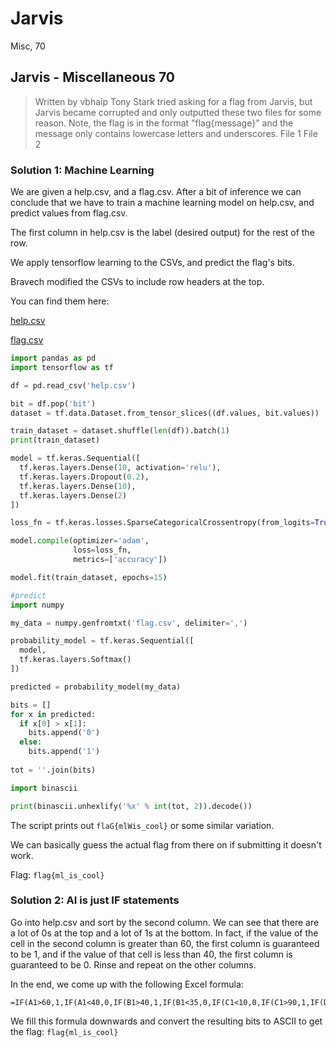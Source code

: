 # Jarvis
Misc, 70

## Jarvis - Miscellaneous 70
>  Written by vbhaip
>  Tony Stark tried asking for a flag from Jarvis, but Jarvis became corrupted and only outputted these two files for some reason. Note, the flag is in the format "flag{message}" and the message only contains lowercase letters and underscores.
>  File 1 File 2

### Solution 1: Machine Learning

We are given a help.csv, and a flag.csv. After a bit of inference we can conclude that we have to train a machine learning model on help.csv, and predict values from flag.csv.

The first column in help.csv is the label (desired output) for the rest of the row.

We apply tensorflow learning to the CSVs, and predict the flag's bits.

Bravech modified the CSVs to include row headers at the top.

You can find them here:

[help.csv](https://pastebin.com/raw/Ay8x3K05)

[flag.csv](https://pastebin.com/raw/SjkZHArF)

```python
import pandas as pd
import tensorflow as tf

df = pd.read_csv('help.csv')

bit = df.pop('bit')
dataset = tf.data.Dataset.from_tensor_slices((df.values, bit.values))

train_dataset = dataset.shuffle(len(df)).batch(1)
print(train_dataset)

model = tf.keras.Sequential([
  tf.keras.layers.Dense(10, activation='relu'),
  tf.keras.layers.Dropout(0.2),
  tf.keras.layers.Dense(10),
  tf.keras.layers.Dense(2)
])

loss_fn = tf.keras.losses.SparseCategoricalCrossentropy(from_logits=True)

model.compile(optimizer='adam',
              loss=loss_fn,
              metrics=['accuracy'])

model.fit(train_dataset, epochs=15)

#predict
import numpy

my_data = numpy.genfromtxt('flag.csv', delimiter=',')

probability_model = tf.keras.Sequential([
  model,
  tf.keras.layers.Softmax()
])

predicted = probability_model(my_data)

bits = []
for x in predicted:
  if x[0] > x[1]:
    bits.append('0')
  else:
    bits.append('1')
    
tot = ''.join(bits)

import binascii

print(binascii.unhexlify('%x' % int(tot, 2)).decode())
```

The script prints out `flaG{mlWis_cool}` or some similar variation.

We can basically guess the actual flag from there on if submitting it doesn't work.

Flag: `flag{ml_is_cool}`

### Solution 2: AI is just IF statements
Go into help.csv and sort by the second column. We can see that there are a lot of 0s at the top and a lot of 1s at the bottom. In fact, if the value of the cell in the second column is greater than 60, the first column is guaranteed to be 1, and if the value of that cell is less than 40, the first column is guaranteed to be 0. Rinse and repeat on the other columns.

In the end, we come up with the following Excel formula:
```excel
=IF(A1>60,1,IF(A1<40,0,IF(B1>40,1,IF(B1<35,0,IF(C1<10,0,IF(C1>90,1,IF(D1<20,1,IF(D1>80,0,IF(E1<5,0,IF(E1>95,1,IF(F1>60,0,IF(F1<40,1,IF(G1>90,1,IF(G1<10,0,IF(H1>90,1,IF(H1<30,0,IF(I1<40,1,IF(I1>50,0,IF(J1<40,1,IF(J1>60,1,0))))))))))))))))))))
```

We fill this formula downwards and convert the resulting bits to ASCII to get the flag: `flag{ml_is_cool}`